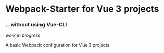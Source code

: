 # Webpack-Starter for Vue 3 projects
### ...without using Vue-CLI

*work in progress*

A basic Webpack configuration for Vue 3 projects.

